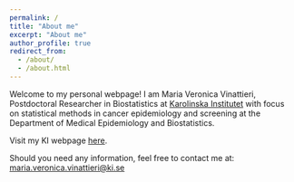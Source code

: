 ```yaml
---
permalink: /
title: "About me"
excerpt: "About me"
author_profile: true
redirect_from: 
  - /about/
  - /about.html
---
```


Welcome to my personal webpage! I am Maria Veronica Vinattieri, Postdoctoral Researcher in Biostatistics at [Karolinska Institutet](https://ki.se/en) with focus on statistical methods in cancer epidemiology and screening at the Department of Medical Epidemiology and Biostatistics. 

Visit my KI webpage [here](https://ki.se/en/people/maria-veronica-vinattieri).  

Should you need any information, feel free to contact me at: <maria.veronica.vinattieri@ki.se>


